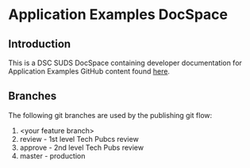 # Application Examples DocSpace

## Introduction

This is a DSC SUDS DocSpace containing developer documentation for Application Examples GitHub content found [here](https://github.com/SiliconLabs/application_examples).

## Branches

The following git branches are used by the publishing git flow:

1. \<your feature branch>
2. review - 1st level Tech Pubcs review
3. approve - 2nd level Tech Pubs review
4. master - production
